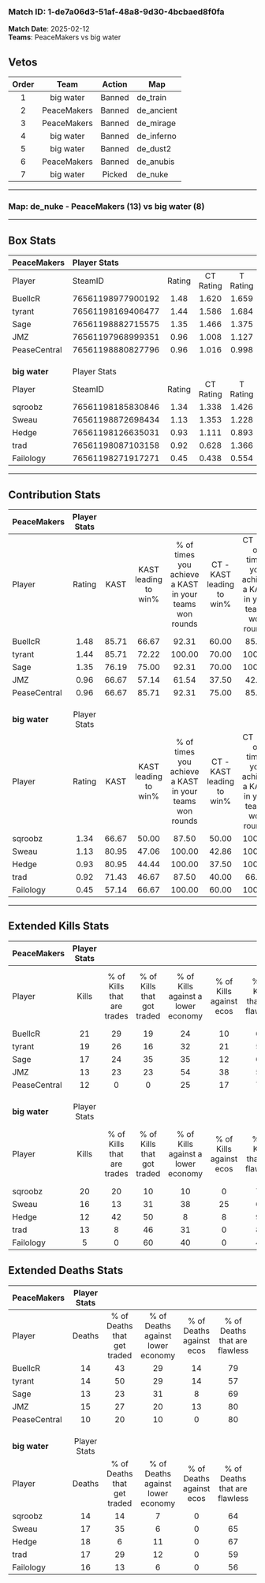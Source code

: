 ### Match ID: 1-de7a06d3-51af-48a8-9d30-4bcbaed8f0fa  
**Match Date**: 2025-02-12  
**Teams**: PeaceMakers vs big water  

## Vetos  

| Order | Team | Action | Map |
| :---: | :--: | :----: | --- |
| 1 | big water | Banned | de_train |
| 2 | PeaceMakers | Banned | de_ancient |
| 3 | PeaceMakers | Banned | de_mirage |
| 4 | big water | Banned | de_inferno |
| 5 | big water | Banned | de_dust2 |
| 6 | PeaceMakers | Banned | de_anubis |
| 7 | big water | Picked | de_nuke |

---  

### **Map**: de_nuke - PeaceMakers (13) vs big water (8)  
---  

## Box Stats  

| **PeaceMakers** | Player Stats      |        |           |          |       |       |       |         |        |      |     |
| :- | :- | :-: | :-: | :-: | :-: | :-: | :-: | :-: | :-: | :-: | :-: |
| Player          | SteamID           | Rating | CT Rating | T Rating | KAST  |  ADR  | Kills | Assists | Deaths | K/D  | HS% |
| BuellcR         | 76561198977900192 |  1.48  |   1.620   |  1.659   | 85.71 | 83.7  |  21   |    4    |   14   | 1.50 | 61  |
| tyrant          | 76561198169406477 |  1.44  |   1.586   |  1.684   | 85.71 | 94.5  |  19   |    6    |   14   | 1.36 | 42  |
| Sage            | 76561198882715575 |  1.35  |   1.466   |  1.375   | 76.19 | 101.6 |  17   |    8    |   13   | 1.31 | 76  |
| JMZ             | 76561197968999351 |  0.96  |   1.008   |  1.127   | 66.67 | 70.7  |  13   |    6    |   15   | 0.87 | 30  |
| PeaseCentral    | 76561198880827796 |  0.96  |   1.016   |  0.998   | 66.67 | 52.7  |  12   |    0    |   10   | 1.20 | 16  |
|                 |                   |        |           |          |       |       |       |         |        |      |     |
|                 |                   |        |           |          |       |       |       |         |        |      |     |
|                 |                   |        |           |          |       |       |       |         |        |      |     |
| **big water**   | Player Stats      |        |           |          |       |       |       |         |        |      |     |
| Player          | SteamID           | Rating | CT Rating | T Rating | KAST  |  ADR  | Kills | Assists | Deaths | K/D  | HS% |
| sqroobz         | 76561198185830846 |  1.34  |   1.338   |  1.426   | 66.67 | 94.6  |  20   |    4    |   14   | 1.43 | 60  |
| Sweau           | 76561198872698434 |  1.13  |   1.353   |  1.228   | 80.95 | 71.5  |  16   |    4    |   17   | 0.94 | 62  |
| Hedge           | 76561198126635031 |  0.93  |   1.111   |  0.893   | 80.95 | 65.1  |  12   |    6    |   18   | 0.67 | 66  |
| trad            | 76561198087103158 |  0.92  |   0.628   |  1.366   | 71.43 | 70.9  |  13   |    2    |   17   | 0.76 | 30  |
| Failology       | 76561198271917271 |  0.45  |   0.438   |  0.554   | 57.14 | 47.4  |   5   |    5    |   16   | 0.31 | 100 |
---  

## Contribution Stats  

| **PeaceMakers** | Player Stats |       |                      |                                                        |                           |                                                             |                          |                                                            |
| :- | :-: | :-: | :-: | :-: | :-: | :-: | :-: | :-: |
| Player          |    Rating    | KAST  | KAST leading to win% | % of times you achieve a KAST in your teams won rounds | CT - KAST leading to win% | CT - % of times you achieve a KAST in your teams won rounds | T - KAST leading to win% | T - % of times you achieve a KAST in your teams won rounds |
| BuellcR         |     1.48     | 85.71 |        66.67         |                         92.31                          |           60.00           |                            85.71                            |          75.00           |                           100.00                           |
| tyrant          |     1.44     | 85.71 |        72.22         |                         100.00                         |           70.00           |                           100.00                            |          75.00           |                           100.00                           |
| Sage            |     1.35     | 76.19 |        75.00         |                         92.31                          |           70.00           |                           100.00                            |          83.33           |                           83.33                            |
| JMZ             |     0.96     | 66.67 |        57.14         |                         61.54                          |           37.50           |                            42.86                            |          83.33           |                           83.33                            |
| PeaseCentral    |     0.96     | 66.67 |        85.71         |                         92.31                          |           75.00           |                            85.71                            |          100.00          |                           100.00                           |
|                 |              |       |                      |                                                        |                           |                                                             |                          |                                                            |
|                 |              |       |                      |                                                        |                           |                                                             |                          |                                                            |
|                 |              |       |                      |                                                        |                           |                                                             |                          |                                                            |
| **big water**   | Player Stats |       |                      |                                                        |                           |                                                             |                          |                                                            |
| Player          |    Rating    | KAST  | KAST leading to win% | % of times you achieve a KAST in your teams won rounds | CT - KAST leading to win% | CT - % of times you achieve a KAST in your teams won rounds | T - KAST leading to win% | T - % of times you achieve a KAST in your teams won rounds |
| sqroobz         |     1.34     | 66.67 |        50.00         |                         87.50                          |           50.00           |                           100.00                            |          50.00           |                           80.00                            |
| Sweau           |     1.13     | 80.95 |        47.06         |                         100.00                         |           42.86           |                           100.00                            |          50.00           |                           100.00                           |
| Hedge           |     0.93     | 80.95 |        44.44         |                         100.00                         |           37.50           |                           100.00                            |          50.00           |                           100.00                           |
| trad            |     0.92     | 71.43 |        46.67         |                         87.50                          |           40.00           |                            66.67                            |          50.00           |                           100.00                           |
| Failology       |     0.45     | 57.14 |        66.67         |                         100.00                         |           60.00           |                           100.00                            |          71.43           |                           100.00                           |
---  

## Extended Kills Stats  

| **PeaceMakers** | Player Stats |                            |                            |                                    |                         |                              |                                 |                                       |                    |           |
| :- | :-: | :-: | :-: | :-: | :-: | :-: | :-: | :-: | :-: | :-: |
| Player          |    Kills     | % of Kills that are trades | % of Kills that got traded | % of Kills against a lower economy | % of Kills against ecos | % of Kills that are flawless | % of Kills that are close duels | % of Kills that are assisted by flash | Pistol Round Kills | AWP Kills |
| BuellcR         |      21      |             29             |             19             |                 24                 |           10            |              62              |                0                |                   0                   |         2          |     0     |
| tyrant          |      19      |             26             |             16             |                 32                 |           21            |              58              |                5                |                   0                   |         2          |     0     |
| Sage            |      17      |             24             |             35             |                 35                 |           12            |              65              |               12                |                   0                   |         1          |     0     |
| JMZ             |      13      |             23             |             23             |                 54                 |           38            |              54              |                0                |                   0                   |         3          |     0     |
| PeaseCentral    |      12      |             0              |             0              |                 25                 |           17            |              75              |                0                |                   8                   |         0          |     8     |
|                 |              |                            |                            |                                    |                         |                              |                                 |                                       |                    |           |
|                 |              |                            |                            |                                    |                         |                              |                                 |                                       |                    |           |
|                 |              |                            |                            |                                    |                         |                              |                                 |                                       |                    |           |
| **big water**   | Player Stats |                            |                            |                                    |                         |                              |                                 |                                       |                    |           |
| Player          |    Kills     | % of Kills that are trades | % of Kills that got traded | % of Kills against a lower economy | % of Kills against ecos | % of Kills that are flawless | % of Kills that are close duels | % of Kills that are assisted by flash | Pistol Round Kills | AWP Kills |
| sqroobz         |      20      |             20             |             10             |                 10                 |            0            |              70              |                0                |                   0                   |         6          |     1     |
| Sweau           |      16      |             13             |             31             |                 38                 |           25            |              63              |                0                |                   6                   |         0          |     0     |
| Hedge           |      12      |             42             |             50             |                 8                  |            8            |              92              |                8                |                   0                   |         0          |     0     |
| trad            |      13      |             8              |             46             |                 31                 |            0            |              85              |                8                |                   0                   |         0          |    10     |
| Failology       |      5       |             0              |             60             |                 40                 |            0            |              40              |                0                |                  20                   |         0          |     0     |
## Extended Deaths Stats  

| **PeaceMakers** | Player Stats |                             |                                   |                          |                               |                            |                           |               |
| :- | :-: | :-: | :-: | :-: | :-: | :-: | :-: | :-: |
| Player          |    Deaths    | % of Deaths that get traded | % of Deaths against lower economy | % of Deaths against ecos | % of Deaths that are flawless | % of Deaths that are close | % of Deaths while blinded | Deaths to AWP |
| BuellcR         |      14      |             43              |                29                 |            14            |              79               |             7              |             0             |       0       |
| tyrant          |      14      |             50              |                29                 |            14            |              57               |             0              |             7             |       3       |
| Sage            |      13      |             23              |                31                 |            8             |              69               |             8              |             0             |       1       |
| JMZ             |      15      |             27              |                20                 |            13            |              80               |             0              |             7             |       4       |
| PeaseCentral    |      10      |             20              |                10                 |            0             |              80               |             0              |             0             |       3       |
|                 |              |                             |                                   |                          |                               |                            |                           |               |
|                 |              |                             |                                   |                          |                               |                            |                           |               |
|                 |              |                             |                                   |                          |                               |                            |                           |               |
| **big water**   | Player Stats |                             |                                   |                          |                               |                            |                           |               |
| Player          |    Deaths    | % of Deaths that get traded | % of Deaths against lower economy | % of Deaths against ecos | % of Deaths that are flawless | % of Deaths that are close | % of Deaths while blinded | Deaths to AWP |
| sqroobz         |      14      |             14              |                 7                 |            0             |              64               |             7              |             7             |       3       |
| Sweau           |      17      |             35              |                 6                 |            0             |              65               |             0              |             0             |       1       |
| Hedge           |      18      |              6              |                11                 |            0             |              67               |             0              |             0             |       1       |
| trad            |      17      |             29              |                12                 |            0             |              59               |             0              |             0             |       3       |
| Failology       |      16      |             13              |                 6                 |            0             |              56               |             13             |             0             |       0       |
